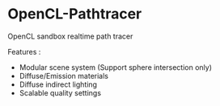 # OpenCL-Pathtracer
OpenCL sandbox realtime path tracer

Features :

 - Modular scene system (Support sphere intersection only)
 - Diffuse/Emission materials
 - Diffuse indirect lighting
 - Scalable quality settings
